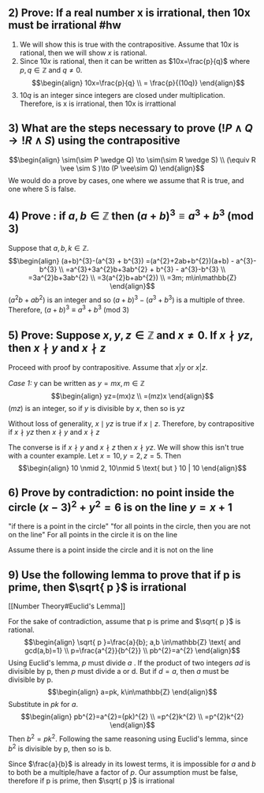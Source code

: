 ## 2) **Prove**: If a real number x is irrational, then 10x must be irrational #hw

1. We will show this is true with the contrapositive. Assume that $10x$ is rational, then we will show $x$ is rational.
2. Since $10x$ is rational, then it can be written as $10x=\frac{p}{q}$ where $p,q \in \mathbb{Z}$ and $q \neq 0$.
$$\begin{align}
10x=\frac{p}{q} \\
= \frac{p}{(10q)}
\end{align}$$
3. $10q$ is an integer since integers are closed under multiplication. Therefore, is x is irrational, then 10x is irrattional

## 3) What are the steps necessary to prove $(!P \wedge Q \to !R \wedge S)$ using the contrapositive
$$\begin{align}
\sim(\sim P \wedge Q) \to \sim(\sim R \wedge S) \\
(\equiv R \vee \sim S )\to (P \vee\sim Q)
\end{align}$$
We would do a prove by cases, one where we assume that R is true, and one where S is false.

## 4) Prove : if $a,b \in \mathbb{Z}$ then $(a+b)^{3} \equiv a^{3} + b^{3} \text{ (mod 3)}$
Suppose that $a,b,k \in \mathbb{Z}$. 
$$\begin{align}
(a+b)^{3}-(a^{3} + b^{3}) =(a^{2}+2ab+b^{2})(a+b) - a^{3}-b^{3} \\
=a^{3}+3a^{2}b+3ab^{2} + b^{3} - a^{3}-b^{3} \\
=3a^{2}b+3ab^{2} \\
=3(a^{2}b+ab^{2}) \\
=3m; m\in\mathbb{Z}
\end{align}$$
$(a^{2}b+ab^{2})$ is an integer and so $(a+b)^{3}-(a^{3}+b^{3})$ is a multiple of three. Therefore, $(a+b)^{3}\equiv a^{3}+b^{3}\text{ (mod 3)}$

## 5) Prove: Suppose $x,y,z \in \mathbb{Z}$ and $x\neq 0$. If $x \nmid yz$, then $x \nmid y$ and $x \nmid z$
Proceed with proof by contrapositive. Assume that $x | y$ or $x|z$. 

*Case 1:* y can be written as $y=mx, m\in\mathbb{Z}$
$$\begin{align}
yz=(mx)z \\
=(mz)x
\end{align}$$
$(mz)$ is an integer, so if $y$ is divisible by $x$, then so is $yz$

Without loss of generality, $x \mid yz$ is true if $x \mid z$. Therefore, by contrapositive if $x \nmid yz$ then $x \nmid y$ and $x \nmid z$

The converse is if $x \nmid y$ and $x \nmid z$ then $x \nmid yz$. We will show this isn't true with a counter example. 
Let $x=10, y=2, z=5$. Then
$$\begin{align}
10 \nmid 2, 10\nmid 5 \text{ but } 10 | 10
\end{align}$$

## 6) Prove by contradiction: no point inside the circle $(x-3)^2+y^{2}=6$ is on the line $y=x+1$

"if there is a point in the circle"
"for all points in the circle, then you are not on the line"
For all points in the circle it is on the line

Assume there is a point inside the circle and it is not on the line

## 9) Use the following lemma to prove that if p is prime, then $\sqrt{ p }$ is irrational
[[Number Theory#Euclid's Lemma]]

For the sake of contradiction, assume that p is prime and $\sqrt{ p }$​ is rational.
$$\begin{align}
\sqrt{ p }=\frac{a}{b}; a,b \in\mathbb{Z} \text{ and gcd(a,b)=1} \\
p=\frac{a^{2}}{b^{2}} \\
pb^{2}=a^{2}
\end{align}$$
Using Euclid's lemma, $p$ must divide $a$ . If the product of two integers $ad$ is divisible by p, then $p$ must divide a or d. But if $d=a$, then $a$ must be divisible by p. 
$$\begin{align}
a=pk, k\in\mathbb{Z}
\end{align}$$
Substitute in $pk$ for $a$.
$$\begin{align}
pb^{2}=a^{2}=(pk)^{2} \\
=p^{2}k^{2} \\
=p^{2}k^{2}
\end{align}$$
Then $b^{2}=pk^{2}$. Following the same reasoning using Euclid's lemma, since $b^{2}$ is divisible by p, then so is b. 

Since $\frac{a}{b}$ is already in its lowest terms, it is impossible for $a$ and $b$ to both be a multiple/have a factor of $p$. Our assumption must be false, therefore if p is prime, then $\sqrt{ p }$ is irrational